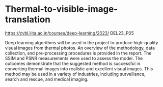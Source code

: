 # Thermal-to-visible-image-translation

https://cvbl.iiita.ac.in/courses/deep-learning/2023/
DEL23_P05

Deep learning algorithms will be used in the project to produce high-quality visual images from thermal photos.
An overview of the methodology, data collection, and pre-processing procedures is provided in the report.
The SSIM and PSNR measurements were used to assess the model.
The outcomes demonstrate that the suggested method is successful in converting thermal images into realistic and excellent visual images.
This method may be used in a variety of industries, including surveillance, search and rescue, and medical imaging.
